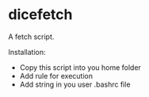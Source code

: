 # dicefetch
A fetch script. 

Installation:
- Copy this script into you home folder
- Add rule for execution
- Add string in you user .bashrc file
